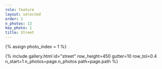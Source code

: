 ```yaml
---
role: feature
layout: selected
order: 1
n_photos: 13
key_photo: 1
title: Street
---
```


{% assign photo_index = 1 %}

{% include gallery.html id="street" row_height=450 gutter=10 row_tol=0.4 n_start=1 n_photos=page.n_photos path=page.path %}